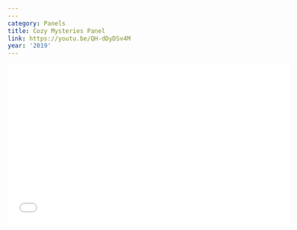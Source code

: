 ```yaml
---
---
category: Panels
title: Cozy Mysteries Panel
link: https://youtu.be/QH-dDyDSv4M
year: '2019'
---
```

<iframe width="560" height="315" src="{{ page.link }}" frameborder="0" allowfullscreen></iframe>
